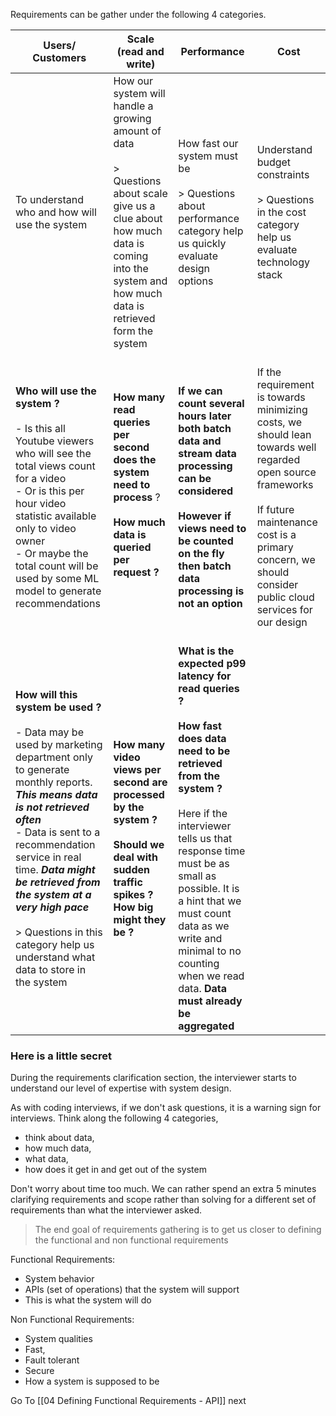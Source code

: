 Requirements can be gather under the following 4 categories.

| Users/ Customers                                                                                                                                                                                                                                                                                                                                                                                   | Scale (read and write)                                                                                                                                                                         | Performance                                                                                                                                                                                                                                                                                                                                                  | Cost                                                                                                                                                                                                                            |
| -------------------------------------------------------------------------------------------------------------------------------------------------------------------------------------------------------------------------------------------------------------------------------------------------------------------------------------------------------------------------------------------------- | ---------------------------------------------------------------------------------------------------------------------------------------------------------------------------------------------- | ------------------------------------------------------------------------------------------------------------------------------------------------------------------------------------------------------------------------------------------------------------------------------------------------------------------------------------------------------------ | ------------------------------------------------------------------------------------------------------------------------------------------------------------------------------------------------------------------------------- |
| To understand who and how will use the system                                                                                                                                                                                                                                                                                                                                                      | How our system will handle a growing amount of data<br><br>> Questions about scale give us a clue about how much data is coming into the system and how much data is retrieved form the system | How fast our system must be<br><br>> Questions about performance category help us quickly evaluate design options                                                                                                                                                                                                                                            | Understand budget constraints<br><br>> Questions in the cost category help us evaluate technology stack                                                                                                                         |
| <br>**Who will use the system ?**<br><br>- Is this all Youtube viewers who will see the total views count for a video<br>- Or is this per hour video statistic available only to video owner<br>- Or maybe the total count will be used by some ML model to generate recommendations<br>                                                                                                           | <br>**How many read queries per second does the system need to process** ?<br><br>**How much data is queried per request ?**<br><br><br>                                                       | <br>**If we can count several hours later both batch data and stream data processing can be considered**<br><br>**However if views need to be counted on the fly then batch data processing is not an option**                                                                                                                                               | <br>If the requirement is towards minimizing costs, we should lean towards well regarded open source frameworks<br><br>If future maintenance cost is a primary concern, we should consider public cloud services for our design |
| <br>**How will this system be used ?**<br><br>- Data may be used by marketing department only to generate monthly reports. ***This means data is not retrieved often***<br>- Data is sent to a recommendation service in real time. ***Data might be retrieved from the system at a very high pace***<br><br>> Questions in this category help us understand what data to store in the system <br> | <br>**How many video views per second are processed by the system ?**<br><br>**Should we deal with sudden traffic spikes ? How big might they be ?**                                           | <br>**What is the expected p99 latency for read queries ?**<br><br>**How fast does data need to be retrieved from the system ?**<br><br>Here if the interviewer tells us that response time must be as small as possible. It is a hint that we must count data as we write and minimal to no counting when we read data. **Data must already be aggregated** |                                                                                                                                                                                                                                 |

### Here is a little secret

During the requirements clarification section, the interviewer starts to understand our level of expertise with system design.

As with coding interviews, if we don't ask questions, it is a warning sign for interviews. Think along the following 4 categories, 
- think about data, 
- how much data, 
- what data, 
- how does it get in and get out of the system

Don't worry about time too much. We can rather spend an extra 5 minutes clarifying requirements and scope rather than solving for a different set of requirements than what the interviewer asked. 

> The end goal of requirements gathering is to get us closer to defining the functional and non functional requirements

Functional Requirements: 
- System behavior
- APIs (set of operations) that the system will support
- This is what the system will do

Non Functional Requirements:
- System qualities
- Fast,
- Fault tolerant
- Secure
- How a system is supposed to be

Go To [[04 Defining Functional Requirements - API]] next